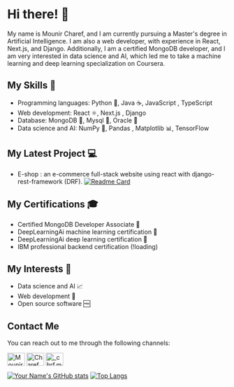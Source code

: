 # Hi there! 👋

My name is Mounir Charef, and I am currently pursuing a Master's degree in Artificial Intelligence. I am also a web developer, with experience in React, Next.js, and Django. Additionally, I am a certified MongoDB developer, and I am very interested in data science and AI, which led me to take a machine learning and deep learning specialization on Coursera.

## My Skills 🚀

- Programming languages: Python 🐍, Java ☕, JavaScript , TypeScript 
- Web development: React ⚛️, Next.js , Django 
- Database: MongoDB 🍃, Mysql 🐬, Oracle 🏺
- Data science and AI: NumPy 🧮, Pandas , Matplotlib 📊, TensorFlow 

## My Latest Project 💻

- E-shop : an e-commerce full-stack website using react with django-rest-framework (DRF). 
[![Readme Card](https://github-readme-stats.vercel.app/api/pin/?username=lolifmaster&repo=E-shop&show_icons=true&theme=github_dark&hide_border=true&border_radius=20&show_owner=true)](https://github.com/lolifmaster/E-shop)

## My Certifications 🎓

- Certified MongoDB Developer Associate 🍃
- DeepLearningAi machine learning certification 🤖
- DeepLearningAi deep learning certification 🧠
- IBM professional backend certification  (!loading)

## My Interests 🤔

- Data science and AI 📈
- Web development 🔗
- Open source software 🆓

## Contact Me

You can reach out to me through the following channels:
<p align="left" style="color: white">
  <a href="https://www.linkedin.com/in/mounir-charef-3397b1229/" target="blank"><img align="center" src="https://www.flaticon.com/free-icon/linkedin_174857" alt="Mounir Charef" height="30" width="40" /></a>
  <a href="https://www.facebook.com/Chrf.Mounir" target="blank"><img align="center" src="https://www.flaticon.com/free-icon/facebook_5968764?term=facebook&page=1&position=8&origin=search&related_id=5968764" alt="Charef Mounir" height="30" width="40" /></a>
  <a href="https://www.instagram.com/chrf_mounir/" target="blank"><img align="center" src="https://www.flaticon.com/free-icon/instagram_174855?term=instagram&page=1&position=2&origin=search&related_id=174855" alt="_chrf.mounir_" height="30" width="40" /></a>
</p>

<!-- custom card for my profile stats -->
<!-- custom card for my top languages used in GitHub -->
[![Your Name's GitHub stats](https://github-readme-stats.vercel.app/api?username=lolifmaster&show_icons=true&theme=github_dark&hide_border=true&border_radius=20)](https://github.com/lolifmaster?tab=repositories) [![Top Langs](https://github-readme-stats.vercel.app/api/top-langs/?username=lolifmaster&size_weight=0.5&count_weight=0.5&show_icons=true&theme=github_dark&hide_border=true&border_radius=20)](https://github.com/lolifmaster?tab=repositories)
